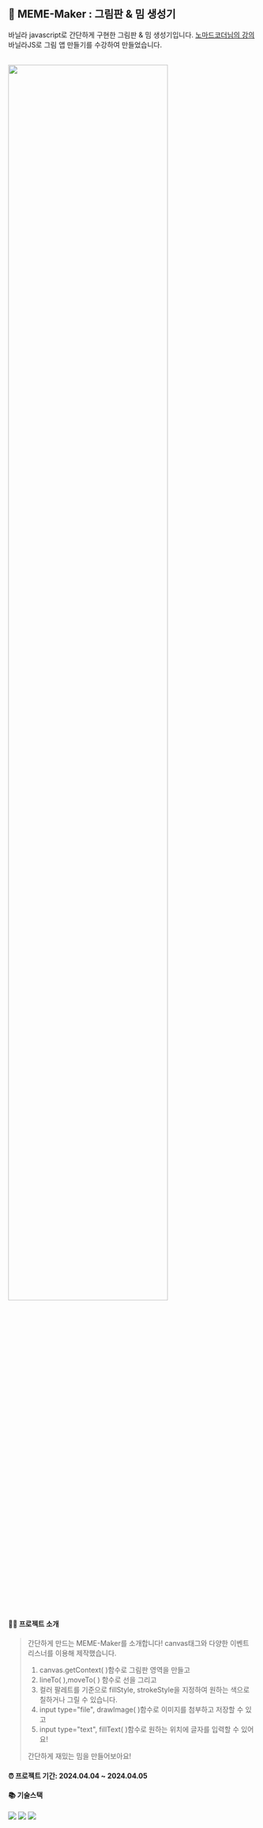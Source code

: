 ## 🎨 MEME-Maker : 그림판 & 밈 생성기

바닐라 javascript로 간단하게 구현한 그림판 & 밈 생성기입니다.
[노마드코더님의 강의](https://nomadcoders.co/javascript-for-beginners-2) 바닐라JS로 그림 앱 만들기를 수강하여 만들었습니다.

<br><img src="https://readyou.s3.ap-southeast-2.amazonaws.com/22dc3cd7-269c-45e7-bd8d-34cb7294b0c0-screencapture-127-0-0-1-5500-index-html-2024-04-09-15_07_33.png" width="80%" height="" style="margin:0 auto;" /><br>

#### 👩‍🏫 프로젝트 소개
> 간단하게 만드는 MEME-Maker를 소개합니다!
> canvas태그와 다양한 이벤트 리스너를 이용해 제작했습니다.
>
> 1. canvas.getContext( )함수로 그림판 영역을 만들고
> 2. lineTo( ),moveTo( ) 함수로 선을 그리고
> 3. 컬러 팔레트를 기준으로 fillStyle, strokeStyle을 지정하여 원하는 색으로 칠하거나 그릴 수 있습니다.
> 4. input type="file", drawImage( )함수로 이미지를 첨부하고 저장할 수 있고
> 5. input type="text", fillText( )함수로 원하는 위치에 글자를 입력할 수 있어요!
>
> 간단하게 재밌는 밈을 만들어보아요!

#### ⏰ 프로젝트 기간: 2024.04.04 ~ 2024.04.05

#### 📚 기술스택
<img src="https://img.shields.io/badge/html5-E34F26?style=for-the-badge&amp;logo=html&amp;logoColor=white"/> <img src="https://img.shields.io/badge/css-1572B6?style=for-the-badge&amp;logo=css&amp;logoColor=white"/> <img src="https://img.shields.io/badge/javascript-F7DF1E?style=for-the-badge&amp;logo=javascript&amp;logoColor=black"/>
